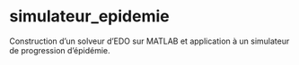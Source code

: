 # simulateur_epidemie
Construction d’un solveur d’EDO sur MATLAB et application à un simulateur de progression d’épidémie.
